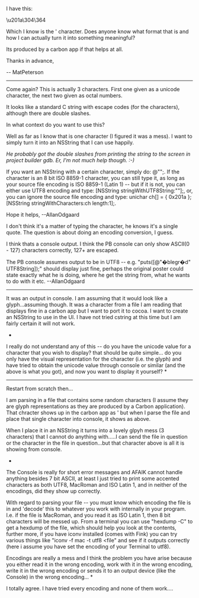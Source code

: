 I have this:

\\u201a\\304\\364

Which I know is the ' character. Does anyone know what format that is and how I can actually turn it into something meaningful?

Its produced by a carbon app if that helps at all.

Thanks in advance,

-- MatPeterson

----

Come again? This is actually 3 characters. First one given as a unicode character, the next two given as octal numbers.

It looks like a standard C string with escape codes (for the characters), although there are double slashes.

In what context do you want to use this?

Well as far as I know that is one character (I figured it was a mess). I want to simply turn it into an NSString that I can use happily.

*He probably got the double slashes from printing the string to the screen in project builder gdb.  Er, I'm not much help though. :-)*

If you want an NSString with a certain character, simply do: @"<the character>";. If the character is an 8 bit ISO 8859-1 character, you can still type it, as long as your source file encoding is ISO 8859-1 (Latin 1) -- but if it is not, you can either use UTF8 encoding and type: [NSString stringWithUTF8String:"<the character>"];, or, you can ignore the source file encoding and type: unichar ch[] = { 0x201a }; [NSString stringWithCharacters:ch length:1];.

Hope it helps, --AllanOdgaard

I don't think it's a matter of typing the character, he knows it's a single quote.  The question is about doing an encoding conversion, I guess.

I think thats a console output. I think the PB console can only show ASCII(0 - 127) characters correctly, 127+ are escaped. 

The PB console assumes output to be in UTF8 -- e.g. "puts([@"�blegr�d" UTF8String]);" should display just fine, perhaps the original poster could state exactly what he is doing, where he get the string from, what he wants to do with it etc. --AllanOdgaard

---- 

It was an output in console. I am assuming that it would look like a glyph...assuming though. It was a character from a file I am reading that displays fine in a carbon app but I want to port it to cocoa. I want to create an NSString to use in the UI. I have not tried cstring at this time but I am fairly certain it will not work.

*
I really do not understand any of this -- do you have the unicode value for a character that you wish to display? that should be quite simple... do you only have the visual representation for the character (i.e. the glyph) and have tried to obtain the unicode value through console or similar (and the above is what you got), and now you want to display it yourself?
*

----

Restart from scratch then...

I am parsing in a file that contains some random characters (I assume they are glyph representations as they are produced by a Carbon application). That chracter shows up in the carbon app as ' but when I parse the file and place that single character into console, it shows as above.

When I place it in an NSString it turns into a lovely glpyh mess (3 characters) that I cannot do anything with.....I can send the file in question or the character in the file in question...but that character above is all it is showing from console.

*
The Console is really for short error messages and AFAIK cannot handle anything besides 7 bit ASCII, at least I just tried to print some accented characters as both UTF8, MacRoman and ISO Latin 1, and in neither of the encodings, did they show up correctly.

With regard to parsing your file -- you must know which encoding the file is in and 'decode' this to whatever you work with internally in your program. I.e. if the file is MacRoman, and you read it as ISO Latin 1, then 8 bit characters will be messed up. From a terminal you can use "hexdump -C" to get a hexdump of the file, which should help you look at the contents, further more, if you have iconv installed (comes with Fink) you can try various things like "iconv -f mac -t utf8 <file" and see if it outputs correctly (here i assume you have set the encoding of your Terminal to utf8).

Encodings are really a mess and I think the problem you have arise because you either read it in the wrong encoding, work with it in the wrong encoding, write it in the wrong encoding or sends it to an output device (like the Console) in the wrong encoding...
*

I totally agree. I have tried every encoding and none of them work....
